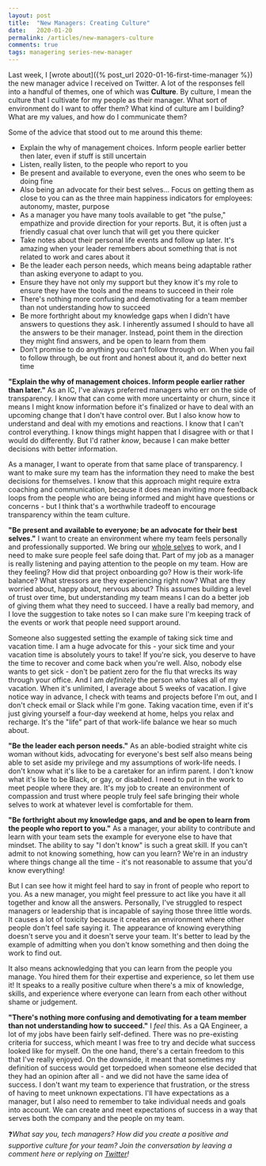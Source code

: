 ```yaml
---
layout: post
title:  "New Managers: Creating Culture"
date:   2020-01-20
permalink: /articles/new-managers-culture
comments: true
tags: managering series-new-manager
---
```


Last week, I [wrote about]({% post_url 2020-01-16-first-time-manager %}) the new manager advice I received on Twitter. A lot of the responses fell into a handful of themes, one of which was **Culture**. By culture, I mean the culture that I cultivate for my people as their manager. What sort of environment do I want to offer them? What kind of culture am I building? What are my values, and how do I communicate them?

Some of the advice that stood out to me around this theme:

- Explain the why of management choices. Inform people earlier better then later, even if stuff is still uncertain
- Listen, really listen, to the people who report to you
- Be present and available to everyone, even the ones who seem to be doing fine
- Also being an advocate for their best selves... Focus on getting them as close to you can as the three main happiness indicators for employees: autonomy, master, purpose
- As a manager you have many tools available to get "the pulse," empathize and provide direction for your reports. But, it is often just a friendly casual chat over lunch that will get you there quicker
- Take notes about their personal life events and follow up later. It's amazing when your leader remembers about something that is not related to work and cares about it
- Be the leader each person needs, which means being adaptable rather than asking everyone to adapt to you.
- Ensure they have not only my support but they know it's my role to ensure they have the tools and the means to succeed in their role
- There's nothing more confusing and demotivating for a team member than not understanding how to succeed
- Be more forthright about my knowledge gaps when I didn't have answers to questions they ask. I inherently assumed I should to have all the answers to be their manager. Instead, point them in the direction they might find answers, and be open to learn from them
- Don’t promise to do anything you can’t follow through on. When you fail to follow through, be out front and honest about it, and do better next time

**"Explain the why of management choices. Inform people earlier rather than later."** As an IC, I've always preferred managers who err on the side of transparency. I know that can come with more uncertainty or churn, since it means I might know information before it's finalized or have to deal with an upcoming change that I don't have control over. But I also know how to understand and deal with my emotions and reactions. I know that I can't control everything. I know things might happen that I disagree with or that I would do differently. But I'd rather _know_, because I can make better decisions with better information.

As a manager, I want to operate from that same place of transparency. I want to make sure my team has the information they need to make the best decisions for themselves. I know that this approach might require extra coaching and communication, because it does mean inviting more feedback loops from the people who are being informed and might have questions or concerns - but I think that's a worthwhile tradeoff to encourage transparency within the team culture.

**"Be present and available to everyone; be an advocate for their best selves."** I want to create an environment where my team feels personally and professionally supported. We bring our [whole selves](https://speakerdeck.com/angelariggs/why-is-there-a-marble-in-your-nose?slide=28) to work, and I need to make sure people feel safe doing that. Part of my job as a manager is really listening and paying attention to the people on my team. How are they feeling? How did that project onboarding go? How is their work-life balance? What stressors are they experiencing right now? What are they worried about, happy about, nervous about? This assumes building a level of trust over time, but understanding my team means I can do a better job of giving them what they need to succeed. I have a really bad memory, and I love the suggestion to take notes so I can make sure I'm keeping track of the events or work that people need support around.

Someone also suggested setting the example of taking sick time and vacation time. I am a huge advocate for this - your sick time and your vacation time is absolutely yours to take! If you're sick, you deserve to have the time to recover and come back when you're well. Also, nobody else wants to get sick - don't be patient zero for the flu that wrecks its way through your office. And I am _definitely_ the person who takes all of my vacation. When it's unlimited, I average about 5 weeks of vacation. I give notice way in advance, I check with teams and projects before I'm out, and I don't check email or Slack while I'm gone. Taking vacation time, even if it's just giving yourself a four-day weekend at home, helps you relax and recharge. It's the "life" part of that work-life balance we hear so much about. 

**"Be the leader each person needs."** As an able-bodied straight white cis woman without kids, advocating for everyone's best self also means being able to set aside my privilege and my assumptions of work-life needs. I don't know what it's like to be a caretaker for an infirm parent. I don't know what it's like to be Black, or gay, or disabled. I need to put in the work to meet people where they are. It's my job to create an environment of compassion and trust where people truly feel safe bringing their whole selves to work at whatever level is comfortable for them.

**"Be forthright about my knowledge gaps, and and be open to learn from the people who report to you."** As a manager, your ability to contribute and learn with your team sets the example for everyone else to have that mindset. The ability to say "I don't know" is such a great skill. If you can't admit to not knowing something, how can you learn? We're in an industry where things change all the time - it's not reasonable to assume that you'd know everything!

But I can see how it might feel hard to say in front of people who report to you. As a new manager, you might feel pressure to act like you have it all together and know all the answers. Personally, I've struggled to respect managers or leadership that is incapable of saying those three little words. It causes a lot of toxicity because it creates an environment where other people don't feel safe saying it. The appearance of knowing everything doesn't serve you and it doesn't serve your team. It's better to lead by the example of admitting when you don't know something and then doing the work to find out.

It also means acknowledging that you can learn from the people you manage. You hired them for their expertise and experience, so let them use it! It speaks to a really positive culture when there's a mix of knowledge, skills, and experience where everyone can learn from each other without shame or judgement. 

**"There's nothing more confusing and demotivating for a team member than not understanding how to succeed."** I _feel_ this. As a QA Engineer, a lot of my jobs have been fairly self-defined. There was no pre-existing criteria for success, which meant I was free to try and decide what success looked like for myself. On the one hand, there's a certain freedom to this that I've really enjoyed. On the downside, it meant that sometimes my definition of success would get torpedoed when someone else decided that they had an opinion after all - and we did not have the same idea of success. I don't want my team to experience that frustration, or the stress of having to meet unknown expectations. I'll have expectations as a manager, but I also need to remember to take individual needs and goals into account. We can create and meet expectations of success in a way that serves both the company and the people on my team.  

❓_What say you, tech managers? How did you create a positive and supportive culture for your team? Join the conversation by leaving a comment here or replying on [Twitter](https://twitter.com/AngelaRiggs_/status/1216078559346741249)!_